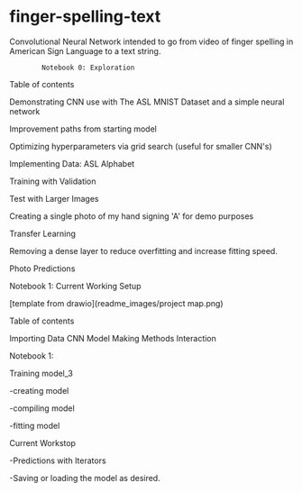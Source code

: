 # finger-spelling-text
Convolutional Neural Network intended to go from video of finger spelling in American Sign Language to a text string.



			Notebook 0: Exploration

Table of contents

Demonstrating CNN use with The ASL MNIST Dataset and a simple neural network

Improvement paths from starting model

Optimizing hyperparameters via grid search (useful for smaller CNN's)

Implementing Data: ASL Alphabet

Training with Validation

Test with Larger Images

Creating a single photo of my hand signing 'A' for demo purposes

Transfer Learning

Removing a dense layer to reduce overfitting and increase fitting speed.

Photo Predictions


Notebook 1: Current Working Setup

[template from drawio](readme_images/project map.png)

Table of contents

Importing Data
CNN Model
Making Methods
Interaction


Notebook 1:

Training model_3

 -creating model

 -compiling model

 -fitting model

Current Workstop


 -Predictions with Iterators

 -Saving or loading the model as desired.